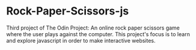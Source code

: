 # Rock-Paper-Scissors-js
Third project of The Odin Project: An online rock paper scissors game where the user plays against the computer. This project's focus is to learn and explore javascript in order to make interactive websites. 
